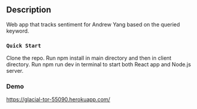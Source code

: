 ## Description

Web app that tracks sentiment for Andrew Yang based on the queried keyword.

### `Quick Start`

Clone the repo. Run npm install in main directory and then in client directory.
Run npm run dev in terminal to start both React app and Node.js server.

### Demo

https://glacial-tor-55090.herokuapp.com/

